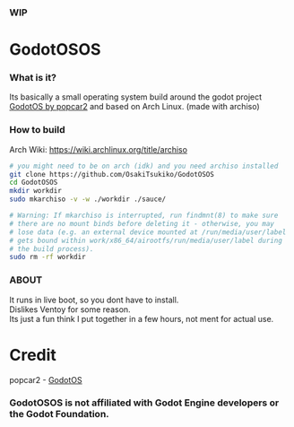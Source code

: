 ### WIP
  
# GodotOSOS
### What is it?
Its basically a small operating system build around the godot project [GodotOS by popcar2](https://github.com/popcar2/GodotOS) and based on Arch Linux. (made with archiso)

### How to build
Arch Wiki: https://wiki.archlinux.org/title/archiso  
  
```bash
# you might need to be on arch (idk) and you need archiso installed
git clone https://github.com/OsakiTsukiko/GodotOSOS
cd GodotOSOS
mkdir workdir
sudo mkarchiso -v -w ./workdir ./sauce/

# Warning: If mkarchiso is interrupted, run findmnt(8) to make sure 
# there are no mount binds before deleting it - otherwise, you may 
# lose data (e.g. an external device mounted at /run/media/user/label 
# gets bound within work/x86_64/airootfs/run/media/user/label during 
# the build process).
sudo rm -rf workdir
```
  
### ABOUT
It runs in live boot, so you dont have to install.  
Dislikes Ventoy for some reason.  
Its just a fun think I put together in a few hours, not ment for actual use.  

# Credit
popcar2 - [GodotOS](https://github.com/popcar2/GodotOS)

### GodotOSOS is not affiliated with Godot Engine developers or the Godot Foundation.
